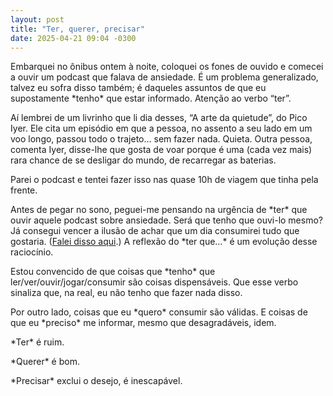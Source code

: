 ```yaml
---
layout: post
title: "Ter, querer, precisar"
date: 2025-04-21 09:04 -0300
---
```

Embarquei no ônibus ontem à noite, coloquei os fones de ouvido e comecei a ouvir um podcast que falava de ansiedade. É um problema generalizado, talvez eu sofra disso também; é daqueles assuntos de que eu supostamente \*tenho\* que estar informado. Atenção ao verbo “ter”.

Aí lembrei de um livrinho que li dia desses, “A arte da quietude”, do Pico Iyer. Ele cita um episódio em que a pessoa, no assento a seu lado em um voo longo, passou todo o trajeto… sem fazer nada. Quieta. Outra pessoa, comenta Iyer, disse-lhe que gosta de voar porque é uma (cada vez mais) rara chance de se desligar do mundo, de recarregar as baterias.

Parei o podcast e tentei fazer isso nas quase 10h de viagem que tinha pela frente.

Antes de pegar no sono, peguei-me pensando na urgência de \*ter\* que ouvir aquele podcast sobre ansiedade. Será que tenho que ouvi-lo mesmo? Já consegui vencer a ilusão de achar que um dia consumirei tudo que gostaria. ([Falei disso aqui](https://manualdousuario.net/orbita-post/quando-seu-hobby-vira-um-peso/#comment-272269).) A reflexão do \*ter que…\* é um evolução desse raciocínio.

Estou convencido de que coisas que \*tenho\* que ler/ver/ouvir/jogar/consumir são coisas dispensáveis. Que esse verbo sinaliza que, na real, eu não tenho que fazer nada disso. 

Por outro lado, coisas que eu \*quero\* consumir são válidas. E coisas de que eu \*preciso\* me informar, mesmo que desagradáveis, idem. 

\*Ter\* é ruim.

\*Querer\* é bom.

\*Precisar\* exclui o desejo, é inescapável.